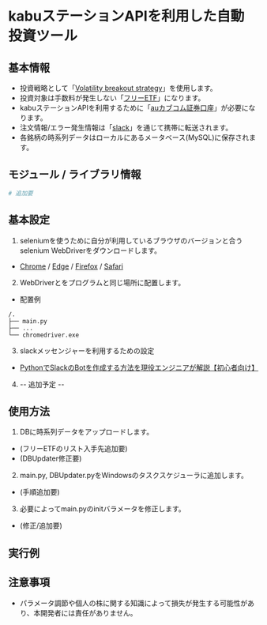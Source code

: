 # kabuステーションAPIを利用した自動投資ツール
## 基本情報
* 投資戦略として「[Volatility breakout strategy](https://medium.com/@uprise_crpinv/%E3%83%9C%E3%83%A9%E3%83%86%E3%82%A3%E3%83%AA%E3%83%86%E3%82%A3-%E3%83%96%E3%83%AC%E3%82%A4%E3%82%AF%E3%82%A2%E3%82%A6%E3%83%88-volatility-breakout-vb-%E6%88%A6%E7%95%A5%E3%81%AE%E6%A7%8B%E9%80%A0-2f5e021b84a2)」を使用します。
* 投資対象は手数料が発生しない「[フリーETF](https://kabu.com/item/free_etf/default.html)」になります。
* kabuステーションAPIを利用するために「[auカブコム証券口座](https://kabu.com/)」が必要になります。
* 注文情報/エラー発生情報は「[slack](https://slack.com/intl/ja-jp/)」を通じて携帯に転送されます。
* 各銘柄の時系列データはローカルにあるメータベース(MySQL)に保存されます。

## モジュール / ライブラリ情報
``` python
# 追加要
```
## 基本設定
1. seleniumを使うために自分が利用しているブラウザのバージョンと合うselenium WebDriverをダウンロードします。
  * [Chrome](https://sites.google.com/a/chromium.org/chromedriver/downloads) / [Edge](https://developer.microsoft.com/en-us/microsoft-edge/tools/webdriver/) / [Firefox](https://github.com/mozilla/geckodriver/releases) / [Safari](https://webkit.org/blog/6900/webdriver-support-in-safari-10/)
2. WebDriverとをプログラムと同じ場所に配置します。
  * 配置例
  ```
  /.
  ├── main.py
  ├── ...
  └── chromedriver.exe
  ```
3. slackメッセンジャーを利用するための設定
  * [PythonでSlackのBotを作成する方法を現役エンジニアが解説【初心者向け】](https://techacademy.jp/magazine/27979)
4. -- 追加予定 --

## 使用方法
1. DBに時系列データをアップロードします。
  * (フリーETFのリスト入手先追加要)
  * (DBUpdater修正要)
2. main.py, DBUpdater.pyをWindowsのタスクスケジューラに追加します。
  * (手順追加要)
3. 必要によってmain.pyのinitバラメータを修正します。
  * (修正/追加要)

## 実行例

## 注意事項
  * パラメータ調節や個人の株に関する知識によって損失が発生する可能性があり、本開発者には責任がありません。 
